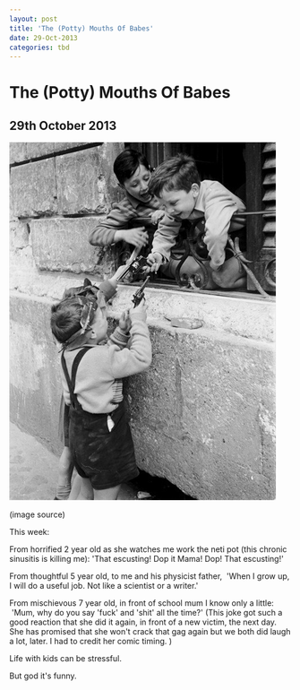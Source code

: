 ```yaml
---
layout: post
title: 'The (Potty) Mouths Of Babes'
date: 29-Oct-2013
categories: tbd
---
```


# The (Potty) Mouths Of Babes

## 29th October 2013

<img class="photo-horiz" src="/images/2013/10/tumblr_ls95upfnyo1qam69ro1_500_large.jpg" />

<p <a href="http://roseetjules.wordpress.com/tag/vintage/">(image source)</a></p>

This week:

From horrified 2 year old as she watches me work the neti pot (this chronic sinusitis is killing me): 'That escusting! Dop it Mama! Dop! That escusting!'

From thoughtful 5 year old,   to me and his physicist father,    'When I grow up, I will do a useful job. Not like a scientist or a writer.'

From mischievous 7 year old, in front of school mum I know only a little:  'Mum, why do you say 'fuck' and 'shit' all the time?' (This joke got such a good reaction that she did it again, in front of a new victim, the next day. She has promised that she won't crack that gag again but we both did laugh a lot, later. I had to credit her comic timing. )

Life with kids can be stressful.

But god it's funny.

 
